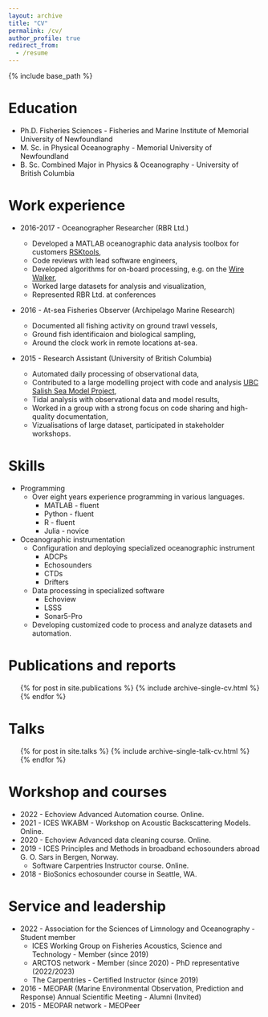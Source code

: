 ```yaml
---
layout: archive
title: "CV"
permalink: /cv/
author_profile: true
redirect_from:
  - /resume
---
```


{% include base_path %}

Education
======
* Ph.D. Fisheries Sciences - Fisheries and Marine Institute of Memorial University of Newfoundland
* M. Sc. in Physical Oceanography - Memorial University of Newfoundland
* B. Sc. Combined Major in Physics & Oceanography - University of British Columbia

Work experience
======
* 2016-2017 - Oceanographer Researcher (RBR Ltd.)
  * Developed a MATLAB oceanographic data analysis toolbox for customers [RSKtools](https://bitbucket.org/rbr/rsktools/src/master/),
  * Code reviews with lead software engineers,
  * Developed algorithms for on-board processing, e.g. on the [Wire Walker](https://www.delmarocean.com/wirewalker),
  * Worked large datasets for analysis and visualization,
  * Represented RBR Ltd. at conferences

* 2016 - At-sea Fisheries Observer (Archipelago Marine Research)
  * Documented all fishing activity on ground trawl vessels,
  * Ground fish identificaion and biological sampling,
  * Around the clock work in remote locations at-sea.
  
* 2015 - Research Assistant (University of British Columbia)
  * Automated daily processing of observational data,
  * Contributed to a large modelling project with code and analysis [UBC Salish Sea Model Project](https://salishsea.eos.ubc.ca/),
  * Tidal analysis with observational data and model results,
  * Worked in a group with a strong focus on code sharing and high-quality documentation,
  * Vizualisations of large dataset, participated in stakeholder workshops.
  
Skills
======
* Programming
  * Over eight years experience programming in various languages.
      * MATLAB - fluent
      * Python - fluent
      * R - fluent
      * Julia - novice
* Oceanographic instrumentation
  * Configuration and deploying specialized oceanographic instrument
      * ADCPs
      * Echosounders
      * CTDs
      * Drifters
  * Data processing in specialized software
      * Echoview
      * LSSS
      * Sonar5-Pro
  * Developing customized code to process and analyze datasets and automation.

Publications and reports
======
  <ul>{% for post in site.publications %}
    {% include archive-single-cv.html %}
  {% endfor %}</ul>
  
Talks
======
  <ul>{% for post in site.talks %}
    {% include archive-single-talk-cv.html %}
  {% endfor %}</ul>
  
  
Workshop and courses
========
* 2022 - Echoview Advanced Automation course. Online.
* 2021 - ICES WKABM - Workshop on Acoustic Backscattering Models. Online.
* 2020 - Echoview Advanced data cleaning course. Online.
* 2019 - ICES Principles and Methods in broadband echosounders abroad G. O. Sars in Bergen, Norway.
  * Software Carpentries Instructor course. Online.
* 2018 - BioSonics echosounder course in Seattle, WA.


Service and leadership
======
* 2022 - Association for the Sciences of Limnology and Oceanography - Student member 
  * ICES Working Group on Fisheries Acoustics, Science and Technology - Member (since 2019)
  * ARCTOS network - Member (since 2020) - PhD representative (2022/2023)
  * The Carpentries - Certified Instructor (since 2019)
 * 2016 - MEOPAR (Marine Environmental Observation, Prediction and Response) Annual Scientific Meeting - Alumni (Invited) 
 * 2015 - MEOPAR network - MEOPeer